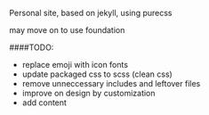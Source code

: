 Personal site, based on jekyll, using purecss

may move on to use foundation

####TODO:

- replace emoji with icon fonts
- update packaged css to scss (clean css)
- remove unneccessary includes and leftover files
- improve on design by customization
- add content
